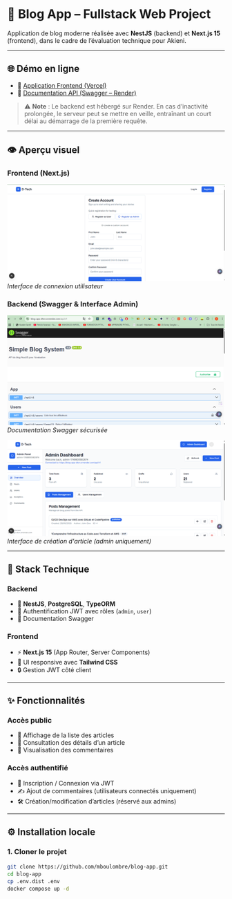 # 📝 Blog App – Fullstack Web Project

Application de blog moderne réalisée avec **NestJS** (backend) et **Next.js 15** (frontend), dans le cadre de l’évaluation technique pour Akieni.

---

## 🌐 Démo en ligne

- 🔗 [Application Frontend (Vercel)](https://dev-app-mocha.vercel.app/) 
- 🔗 [Documentation API (Swagger – Render)](https://blog-app-dton.onrender.com/api/v1)

> ⚠️ **Note** : Le backend est hébergé sur Render. En cas d’inactivité prolongée, le serveur peut se mettre en veille, entraînant un court délai au démarrage de la première requête.

---

## 👁️ Aperçu visuel

### Frontend (Next.js)

![Aperçu Login](./screenshots/frontend-login.png)
*Interface de connexion utilisateur*

### Backend (Swagger & Interface Admin)

![Swagger UI](./screenshots/swagger-docs.png)
*Documentation Swagger sécurisée*

![Interface Admin](./screenshots/admin.png)
*Interface de création d'article (admin uniquement)*

---

## 🧱 Stack Technique

### Backend
- 🚀 **NestJS**, **PostgreSQL**, **TypeORM**
- 🔐 Authentification JWT avec rôles (`admin`, `user`)
- 📘 Documentation Swagger

### Frontend
- ⚡ **Next.js 15** (App Router, Server Components)
- 🎨 UI responsive avec **Tailwind CSS**
- 🔒 Gestion JWT côté client

---

## ✨ Fonctionnalités

### Accès public
- 📰 Affichage de la liste des articles
- 📖 Consultation des détails d’un article
- 💬 Visualisation des commentaires

### Accès authentifié
- 🔐 Inscription / Connexion via JWT
- ✍️ Ajout de commentaires (utilisateurs connectés uniquement)
- 🛠️ Création/modification d’articles (réservé aux admins)

---

## ⚙️ Installation locale

### 1. Cloner le projet

```bash
git clone https://github.com/mboulombre/blog-app.git
cd blog-app
cp .env.dist .env
docker compose up -d
